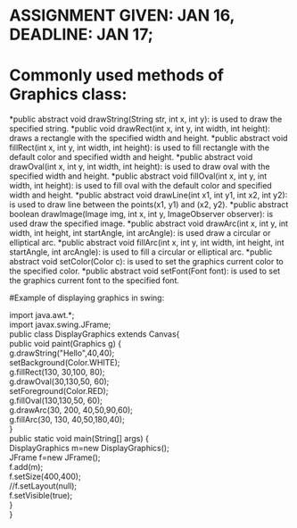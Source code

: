 # ASSIGNMENT GIVEN: JAN 16, DEADLINE: JAN 17;
# Commonly used methods of Graphics class:

*public abstract void drawString(String str, int x, int y): is used to draw the specified string.
*public void drawRect(int x, int y, int width, int height): draws a rectangle with the specified width and height.
*public abstract void fillRect(int x, int y, int width, int height): is used to fill rectangle with the default color and specified width and height.
*public abstract void drawOval(int x, int y, int width, int height): is used to draw oval with the specified width and height.
*public abstract void fillOval(int x, int y, int width, int height): is used to fill oval with the default color and specified width and height.
*public abstract void drawLine(int x1, int y1, int x2, int y2): is used to draw line between the points(x1, y1) and (x2, y2).
*public abstract boolean drawImage(Image img, int x, int y, ImageObserver observer): is used draw the specified image.
*public abstract void drawArc(int x, int y, int width, int height, int startAngle, int arcAngle): is used draw a circular or elliptical arc.
*public abstract void fillArc(int x, int y, int width, int height, int startAngle, int arcAngle): is used to fill a circular or elliptical arc.
*public abstract void setColor(Color c): is used to set the graphics current color to the specified color.
*public abstract void setFont(Font font): is used to set the graphics current font to the specified font.

#Example of displaying graphics in swing:

import java.awt.*;  
import javax.swing.JFrame;  
public class DisplayGraphics extends Canvas{     
    public void paint(Graphics g) {  
        g.drawString("Hello",40,40);  
        setBackground(Color.WHITE);  
        g.fillRect(130, 30,100, 80);  
        g.drawOval(30,130,50, 60);  
        setForeground(Color.RED);  
        g.fillOval(130,130,50, 60);  
        g.drawArc(30, 200, 40,50,90,60);  
        g.fillArc(30, 130, 40,50,180,40);          
    }  
        public static void main(String[] args) {  
        DisplayGraphics m=new DisplayGraphics();  
        JFrame f=new JFrame();  
        f.add(m);  
        f.setSize(400,400);  
        //f.setLayout(null);  
        f.setVisible(true);  
    }  
}  